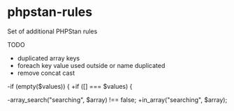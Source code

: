 # phpstan-rules
Set of additional PHPStan rules


TODO
- duplicated array keys
- foreach key value used outside or name duplicated
- remove concat cast 

-if (empty($values)) {
+if ([] === $values) {


-array_search("searching", $array) !== false;
+in_array("searching", $array); 